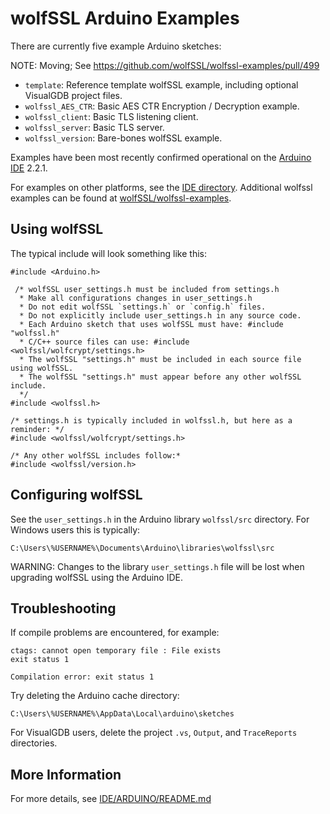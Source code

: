 # wolfSSL Arduino Examples

There are currently five example Arduino sketches:

NOTE: Moving; See https://github.com/wolfSSL/wolfssl-examples/pull/499

* `template`: Reference template wolfSSL example, including optional VisualGDB project files.
* `wolfssl_AES_CTR`: Basic AES CTR Encryption / Decryption example.
* `wolfssl_client`: Basic TLS listening client.
* `wolfssl_server`: Basic TLS server.
* `wolfssl_version`: Bare-bones wolfSSL example.

Examples have been most recently confirmed operational on the
[Arduino IDE](https://www.arduino.cc/en/software) 2.2.1.

For examples on other platforms, see the [IDE directory](https://github.com/wolfssl/wolfssl/tree/master/IDE).
Additional wolfssl examples can be found at [wolfSSL/wolfssl-examples](https://github.com/wolfSSL/wolfssl-examples/).

## Using wolfSSL

The typical include will look something like this:

```
#include <Arduino.h>

 /* wolfSSL user_settings.h must be included from settings.h
  * Make all configurations changes in user_settings.h
  * Do not edit wolfSSL `settings.h` or `config.h` files.
  * Do not explicitly include user_settings.h in any source code.
  * Each Arduino sketch that uses wolfSSL must have: #include "wolfssl.h"
  * C/C++ source files can use: #include <wolfssl/wolfcrypt/settings.h>
  * The wolfSSL "settings.h" must be included in each source file using wolfSSL.
  * The wolfSSL "settings.h" must appear before any other wolfSSL include.
  */
#include <wolfssl.h>

/* settings.h is typically included in wolfssl.h, but here as a reminder: */
#include <wolfssl/wolfcrypt/settings.h>

/* Any other wolfSSL includes follow:*
#include <wolfssl/version.h>
```

## Configuring wolfSSL

See the `user_settings.h` in the Arduino library `wolfssl/src` directory. For Windows users this is typically:

```
C:\Users\%USERNAME%\Documents\Arduino\libraries\wolfssl\src
```

WARNING: Changes to the library `user_settings.h` file will be lost when upgrading wolfSSL using the Arduino IDE.

## Troubleshooting

If compile problems are encountered, for example:

```
ctags: cannot open temporary file : File exists
exit status 1

Compilation error: exit status 1
```

Try deleting the Arduino cache directory:

```
C:\Users\%USERNAME%\AppData\Local\arduino\sketches
```

For VisualGDB users, delete the project `.vs`, `Output`, and `TraceReports` directories.

## More Information

For more details, see [IDE/ARDUINO/README.md](https://github.com/wolfSSL/wolfssl/blob/master/IDE/ARDUINO/README.md)
